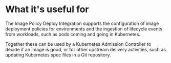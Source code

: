 # What it's useful for

The Image Policy Deploy Integration supports the configuration of image
deployment policies for environments and the ingestion of lifecycle events from
workloads, such as pods coming and going in Kubernetes.

Together these can be used by a Kubernetes Admission Controller to decide if an
image is good, or for other upstream delivery activities, such as updating
Kubernetes spec files in a Git repository.
